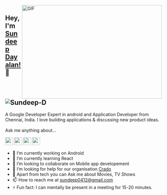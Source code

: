 <img align="right" alt="GIF" src="https://github.com/abhisheknaiidu/abhisheknaiidu/blob/master/code.gif?raw=true" width="450" height="300" />

## Hey, I'm [Sundeep Dayalan!](http://sundeepdayalan.in) 👋 <a align="left"> <img src="https://komarev.com/ghpvc/?username=Sundeep-D&label=Views&color=blue&style=plastic" alt="Sundeep-D" /> </a>

A Google Developer Expert in android and Application Developer from Chennai, India. I love building applications & discussing new product ideas.
<br/>
<br/>
Ask me anything about...

<img src='https://img.shields.io/badge/angular-%230095D5?logo=angular&logoColor=white&style=for-the-badge' height='25'/> <img src='https://img.shields.io/badge/android-%3DDC84?logo=android&logoColor=white&style=for-the-badge' height='25'/> <img src='https://img.shields.io/badge/firebase-%230095D5?logo=firebase&logoColor=white&style=for-the-badge' height='25'/> <img src='https://img.shields.io/badge/java-%8000?logo=java&logoColor=white&style=for-the-badge' height='25'/>


- 🔭 I’m currently working on Android
- 🌱 I’m currently learning React
- 👯 I’m looking to collaborate on Mobile app developement
- 🤔 I’m looking for help for our organisation [Crado](https://github.com/CradoApps)
- 💬 Apart from tech you can Ask me about Movies, TV Shows
- 📫 How to reach me at sundeep0412@gmail.com
- ⚡ Fun fact: I can mentally be present in a meeting for 15-20 minutes.
